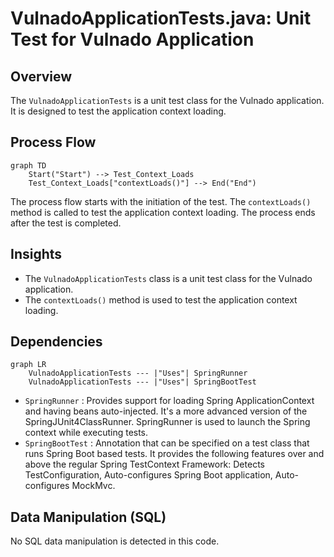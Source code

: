 # VulnadoApplicationTests.java: Unit Test for Vulnado Application

## Overview
The `VulnadoApplicationTests` is a unit test class for the Vulnado application. It is designed to test the application context loading.

## Process Flow
```mermaid
graph TD
    Start("Start") --> Test_Context_Loads
    Test_Context_Loads["contextLoads()"] --> End("End")
```
The process flow starts with the initiation of the test. The `contextLoads()` method is called to test the application context loading. The process ends after the test is completed.

## Insights
- The `VulnadoApplicationTests` class is a unit test class for the Vulnado application.
- The `contextLoads()` method is used to test the application context loading.

## Dependencies
```mermaid
graph LR
    VulnadoApplicationTests --- |"Uses"| SpringRunner
    VulnadoApplicationTests --- |"Uses"| SpringBootTest
```
- `SpringRunner` : Provides support for loading Spring ApplicationContext and having beans auto-injected. It's a more advanced version of the SpringJUnit4ClassRunner. SpringRunner is used to launch the Spring context while executing tests.
- `SpringBootTest` : Annotation that can be specified on a test class that runs Spring Boot based tests. It provides the following features over and above the regular Spring TestContext Framework: Detects TestConfiguration, Auto-configures Spring Boot application, Auto-configures MockMvc.

## Data Manipulation (SQL)
No SQL data manipulation is detected in this code.
